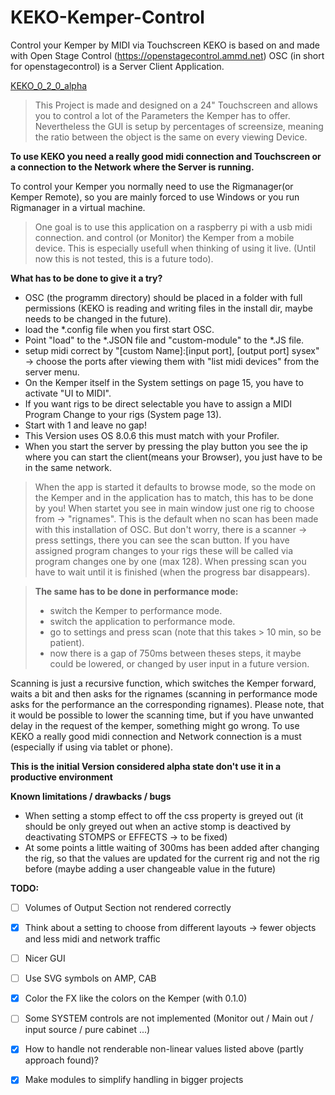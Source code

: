 # KEKO-Kemper-Control
Control your Kemper by MIDI via Touchscreen
KEKO is based on and made with Open Stage Control (https://openstagecontrol.ammd.net)
OSC (in short for openstagecontrol) is a Server Client Application.

[KEKO_0_2_0_alpha](https://user-images.githubusercontent.com/41967358/110244950-87b0d380-7f61-11eb-8742-7d8ed8e8bfc3.jpg)

>This Project is made and designed on a 24" Touchscreen and allows you to control a lot of the Parameters the Kemper has to offer.
>Nevertheless the GUI is setup by percentages of screensize, meaning the ratio between the object is the same on every viewing Device.

**To use KEKO you need a really good midi connection and Touchscreen or a connection to the Network where the Server is running.**

To control your Kemper you normally need to use the Rigmanager(or Kemper Remote), so you are mainly forced to use Windows or you run Rigmanager in a virtual machine.


>One goal is to use this application on a raspberry pi with a usb midi connection. 
>and control (or Monitor) the Kemper from a mobile device.
>This is especially usefull when thinking of using it live.
>(Until now this is not tested, this is a future todo).


**What has to be done to give it a try?**
- OSC (the programm directory) should be placed in a folder with full permissions (KEKO is reading and writing files in the install dir, maybe needs to be changed in the future).
- load the *.config file when you first start OSC.
- Point "load" to the *.JSON file and "custom-module" to the *.JS file.
- setup midi correct by "[custom Name]:[input port], [output port] sysex" -> choose the ports after viewing them with "list midi devices" from the server menu.
- On the Kemper itself in the System settings on page 15, you have to activate "UI to MIDI".
- If you want rigs to be direct selectable you have to assign a MIDI Program Change to your rigs (System page 13).
- Start with 1 and leave no gap!
- This Version uses OS 8.0.6 this must match with your Profiler.
- When you start the server by pressing the play button you see the ip where you can start the client(means your Browser), you just have to be in the same network.



>When the app is started it defaults to browse mode, so the mode on the Kemper and in the application has to match, this has to be done by you!
>When startet you see in main window just one rig to choose from -> "rignames". 
>This is the default when no scan has been made with this installation of OSC.
>But don't worry, there is a scanner -> press settings, there you can see the scan button.
>If you have assigned program changes to your rigs these will be called via program changes one by one (max 128).
>When pressing scan you have to wait until it is finished (when the progress bar disappears).

>**The same has to be done in performance mode:**
>- switch the Kemper to performance mode.
>- switch the application to performance mode.
>- go to settings and press scan (note that this takes > 10 min, so be patient).
> - now there is a gap of 750ms between theses steps, it maybe could be lowered, or changed by user input in a future version.


Scanning is just a recursive function, which switches the Kemper forward, 
waits a bit and then asks for the rignames 
(scanning in performance mode asks for the performance an the corresponding rignames). 
Please note, that it would be possible to lower the scanning time, but if you have 
unwanted delay in the request of the kemper, something might go wrong. 
To use KEKO a really good midi connection and Network connection is a must 
(especially if using via tablet or phone).

 
**This is the initial Version considered alpha state don't use it in a productive environment**


**Known limitations / drawbacks / bugs**
- When setting a stomp effect to off the css property is greyed out (it should be only greyed out when an active stomp is deactived by deactivating STOMPS or EFFECTS -> to be fixed)
- At some points a little waiting of 300ms has been added after changing the rig, so that the values are updated for the current rig and not the rig before (maybe adding a user changeable value in the future)

**TODO:**

- [ ] Volumes of Output Section not rendered correctly
- [x] Think about a setting to choose from different layouts -> fewer objects and less midi and network traffic 
- [ ] Nicer GUI
- [ ] Use SVG symbols on AMP, CAB
- [x] Color the FX like the colors on the Kemper (with 0.1.0)
- [ ] Some SYSTEM controls are not implemented (Monitor out / Main out / input source / pure cabinet ...)
- [x] How to handle not renderable non-linear values listed above (partly approach found)?
- [x] Make modules to simplify handling in bigger projects
 

